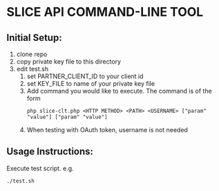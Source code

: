 # SLICE API COMMAND-LINE TOOL

## Initial Setup:

1. clone repo
1. copy private key file to this directory
1. edit test.sh
   1. set PARTNER_CLIENT_ID to your client id
   1. set KEY_FILE to name of your private key file
   1. Add command you would like to execute. The command is of the form
      ```
      php slice-clt.php <HTTP METHOD> <PATH> <USERNAME> ["param" "value"] ["param" "value"]
      ```
   1. When testing with OAuth token, username is not needed

## Usage Instructions:
Execute test script. e.g.
```
./test.sh
```
